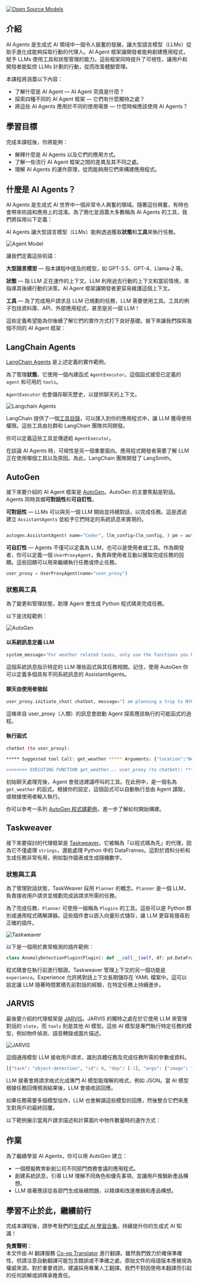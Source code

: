<!--
CO_OP_TRANSLATOR_METADATA:
{
  "original_hash": "11f03c81f190d9cbafd0f977dcbede6c",
  "translation_date": "2025-07-09T17:20:27+00:00",
  "source_file": "17-ai-agents/README.md",
  "language_code": "hk"
}
-->
[![Open Source Models](../../../translated_images/17-lesson-banner.a5b918fb0920e4e6d8d391a100f5cb1d5929f4c2752c937d40392905dec82592.hk.png)](https://aka.ms/gen-ai-lesson17-gh?WT.mc_id=academic-105485-koreyst)

## 介紹

AI Agents 是生成式 AI 領域中一個令人振奮的發展，讓大型語言模型（LLMs）從助手進化成能夠採取行動的代理人。AI Agent 框架讓開發者能夠創建應用程式，賦予 LLMs 使用工具和狀態管理的能力。這些框架同時提升了可視性，讓用戶和開發者能監控 LLMs 計劃的行動，從而改善體驗管理。

本課程將涵蓋以下內容：

- 了解什麼是 AI Agent — AI Agent 究竟是什麼？
- 探索四種不同的 AI Agent 框架 — 它們有什麼獨特之處？
- 將這些 AI Agents 應用於不同的使用場景 — 什麼時候應該使用 AI Agents？

## 學習目標

完成本課程後，你將能夠：

- 解釋什麼是 AI Agents 以及它們的應用方式。
- 了解一些流行 AI Agent 框架之間的差異及其不同之處。
- 理解 AI Agents 的運作原理，從而能夠用它們來構建應用程式。

## 什麼是 AI Agents？

AI Agents 是生成式 AI 世界中一個非常令人興奮的領域。隨著這份興奮，有時也會帶來術語和應用上的混淆。為了簡化並涵蓋大多數稱為 AI Agents 的工具，我們將採用以下定義：

AI Agents 讓大型語言模型（LLMs）能夠透過獲取**狀態**和**工具**來執行任務。

![Agent Model](../../../translated_images/what-agent.21f2893bdfd01e6a7fd09b0416c2b15594d97f44bbb2ab5a1ff8bf643d2fcb3d.hk.png)

讓我們定義這些術語：

**大型語言模型** — 指本課程中提及的模型，如 GPT-3.5、GPT-4、Llama-2 等。

**狀態** — 指 LLM 正在運作的上下文。LLM 利用過去行動的上下文和當前情境，來指導其後續行動的決策。AI Agent 框架讓開發者更容易維護這個上下文。

**工具** — 為了完成用戶請求且 LLM 已規劃的任務，LLM 需要使用工具。工具的例子包括資料庫、API、外部應用程式，甚至是另一個 LLM！

這些定義希望能為你後續了解它們的實作方式打下良好基礎。接下來讓我們探索幾個不同的 AI Agent 框架：

## LangChain Agents

[LangChain Agents](https://python.langchain.com/docs/how_to/#agents?WT.mc_id=academic-105485-koreyst) 是上述定義的實作範例。

為了管理**狀態**，它使用一個內建函式 `AgentExecutor`。這個函式接受已定義的 `agent` 和可用的 `tools`。

`AgentExecutor` 也會儲存聊天歷史，以提供聊天的上下文。

![Langchain Agents](../../../translated_images/langchain-agents.edcc55b5d5c437169a2037211284154561183c58bcec6d4ac2f8a79046fac9af.hk.png)

LangChain 提供了一個[工具目錄](https://integrations.langchain.com/tools?WT.mc_id=academic-105485-koreyst)，可以匯入到你的應用程式中，讓 LLM 獲得使用權限。這些工具由社群和 LangChain 團隊共同開發。

你可以定義這些工具並傳遞給 `AgentExecutor`。

在談論 AI Agents 時，可視性是另一個重要面向。應用程式開發者需要了解 LLM 正在使用哪個工具以及原因。為此，LangChain 團隊開發了 LangSmith。

## AutoGen

接下來要介紹的 AI Agent 框架是 [AutoGen](https://microsoft.github.io/autogen/?WT.mc_id=academic-105485-koreyst)。AutoGen 的主要焦點是對話。Agents 同時具備**可對話性**和**可自訂性**。

**可對話性** — LLMs 可以與另一個 LLM 開始並持續對話，以完成任務。這是透過建立 `AssistantAgents` 並給予它們特定的系統訊息來實現的。

```python

autogen.AssistantAgent( name="Coder", llm_config=llm_config, ) pm = autogen.AssistantAgent( name="Product_manager", system_message="Creative in software product ideas.", llm_config=llm_config, )

```

**可自訂性** — Agents 不僅可以定義為 LLM，也可以是使用者或工具。作為開發者，你可以定義一個 `UserProxyAgent`，負責與使用者互動以獲取完成任務的回饋。這些回饋可以用來繼續執行任務或停止任務。

```python
user_proxy = UserProxyAgent(name="user_proxy")
```

### 狀態與工具

為了變更和管理狀態，助理 Agent 會生成 Python 程式碼來完成任務。

以下是流程範例：

![AutoGen](../../../translated_images/autogen.dee9a25a45fde584fedd84b812a6e31de5a6464687cdb66bb4f2cb7521391856.hk.png)

#### 以系統訊息定義 LLM

```python
system_message="For weather related tasks, only use the functions you have been provided with. Reply TERMINATE when the task is done."
```

這個系統訊息指示特定的 LLM 哪些函式與其任務相關。記住，使用 AutoGen 你可以定義多個具有不同系統訊息的 AssistantAgents。

#### 聊天由使用者發起

```python
user_proxy.initiate_chat( chatbot, message="I am planning a trip to NYC next week, can you help me pick out what to wear? ", )

```

這條來自 user_proxy（人類）的訊息會啟動 Agent 探索應該執行的可能函式的過程。

#### 執行函式

```bash
chatbot (to user_proxy):

***** Suggested tool Call: get_weather ***** Arguments: {"location":"New York City, NY","time_periond:"7","temperature_unit":"Celsius"} ******************************************************** --------------------------------------------------------------------------------

>>>>>>>> EXECUTING FUNCTION get_weather... user_proxy (to chatbot): ***** Response from calling function "get_weather" ***** 112.22727272727272 EUR ****************************************************************

```

初始聊天處理完後，Agent 會發送建議呼叫的工具。在此例中，是一個名為 `get_weather` 的函式。根據你的設定，這個函式可以自動執行並由 Agent 讀取，或根據使用者輸入執行。

你可以參考一系列 [AutoGen 程式碼範例](https://microsoft.github.io/autogen/docs/Examples/?WT.mc_id=academic-105485-koreyst)，進一步了解如何開始構建。

## Taskweaver

接下來要探討的代理框架是 [Taskweaver](https://microsoft.github.io/TaskWeaver/?WT.mc_id=academic-105485-koreyst)。它被稱為「以程式碼為先」的代理，因為它不僅處理 `strings`，還能處理 Python 中的 DataFrames。這對於資料分析和生成任務非常有用，例如製作圖表或生成隨機數字。

### 狀態與工具

為了管理對話狀態，TaskWeaver 採用 `Planner` 的概念。`Planner` 是一個 LLM，負責接收用戶請求並規劃完成該請求所需的任務。

為了完成任務，`Planner` 可使用一組稱為 `Plugins` 的工具。這些可以是 Python 類別或通用程式碼解譯器。這些插件會以嵌入向量形式儲存，讓 LLM 更容易搜尋到正確的插件。

![Taskweaver](../../../translated_images/taskweaver.da8559999267715a95b7677cf9b7d7dd8420aee6f3c484ced1833f081988dcd5.hk.png)

以下是一個用於異常檢測的插件範例：

```python
class AnomalyDetectionPlugin(Plugin): def __call__(self, df: pd.DataFrame, time_col_name: str, value_col_name: str):
```

程式碼會在執行前進行驗證。Taskweaver 管理上下文的另一個功能是 `experience`。Experience 允許將對話上下文長期儲存在 YAML 檔案中。這可以設定讓 LLM 隨著時間累積先前對話的經驗，在特定任務上持續進步。

## JARVIS

最後要介紹的代理框架是 [JARVIS](https://github.com/microsoft/JARVIS?tab=readme-ov-file?WT.mc_id=academic-105485-koreyst)。JARVIS 的獨特之處在於它使用 LLM 來管理對話的 `state`，而 `tools` 則是其他 AI 模型。這些 AI 模型是專門執行特定任務的模型，例如物件偵測、語音轉錄或圖片描述。

![JARVIS](../../../translated_images/jarvis.762ddbadbd1a3a3364d4ca3db1a7a9c0d2180060c0f8da6f7bd5b5ea2a115aa7.hk.png)

這個通用模型 LLM 接收用戶請求，識別具體任務及完成任務所需的參數或資料。

```python
[{"task": "object-detection", "id": 0, "dep": [-1], "args": {"image": "e1.jpg" }}]
```

LLM 接著會將請求格式化成專門 AI 模型能理解的格式，例如 JSON。當 AI 模型根據任務回傳預測結果後，LLM 會接收該回應。

如果任務需要多個模型協作，LLM 也會解讀這些模型的回應，然後整合它們來產生對用戶的最終回覆。

以下範例展示當用戶請求描述和計算圖片中物件數量時的運作方式：

## 作業

為了繼續學習 AI Agents，你可以用 AutoGen 建立：

- 一個模擬教育新創公司不同部門商務會議的應用程式。
- 創建系統訊息，引導 LLM 理解不同角色和優先事項，並讓用戶推銷新產品構想。
- LLM 接著應該從各部門生成後續問題，以精煉和改進推銷和產品構想。

## 學習不止於此，繼續前行

完成本課程後，請參考我們的[生成式 AI 學習合集](https://aka.ms/genai-collection?WT.mc_id=academic-105485-koreyst)，持續提升你的生成式 AI 知識！

**免責聲明**：  
本文件由 AI 翻譯服務 [Co-op Translator](https://github.com/Azure/co-op-translator) 進行翻譯。雖然我們致力於確保準確性，但請注意自動翻譯可能包含錯誤或不準確之處。原始文件的母語版本應被視為權威來源。對於重要資訊，建議採用專業人工翻譯。我們不對因使用本翻譯而引起的任何誤解或誤釋承擔責任。